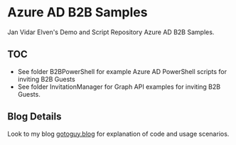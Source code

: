 # Azure AD B2B Samples

Jan Vidar Elven's Demo and Script Repository Azure AD B2B Samples.

## TOC

* See folder B2BPowerShell for example Azure AD PowerShell scripts for inviting B2B Guests
* See folder InvitationManager for Graph API examples for inviting B2B Guests.

## Blog Details

Look to my blog [gotoguy.blog](http://gotoguy.blog) for explanation of code and usage scenarios.
